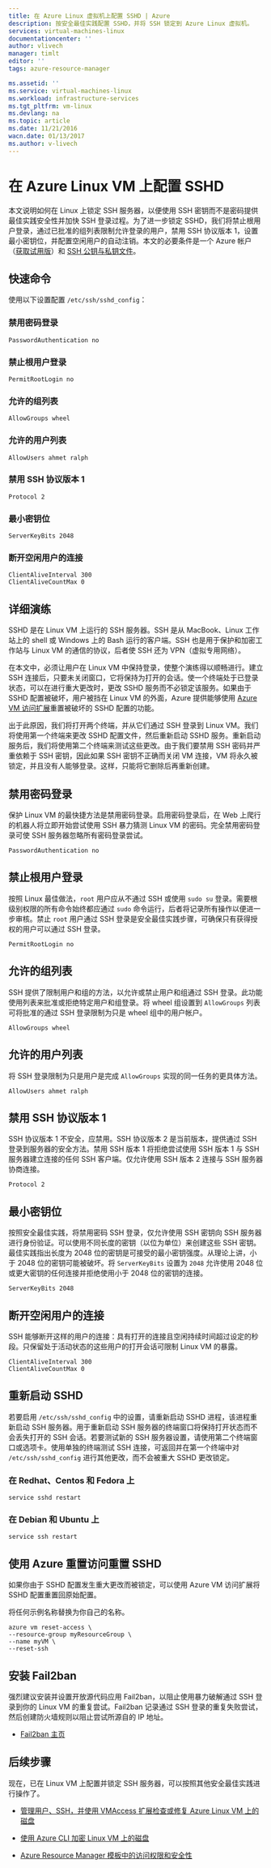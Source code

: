 ```yaml
---
title: 在 Azure Linux 虚拟机上配置 SSHD | Azure
description: 按安全最佳实践配置 SSHD，并将 SSH 锁定到 Azure Linux 虚拟机。
services: virtual-machines-linux
documentationcenter: ''
author: vlivech
manager: timlt
editor: ''
tags: azure-resource-manager

ms.assetid: ''
ms.service: virtual-machines-linux
ms.workload: infrastructure-services
ms.tgt_pltfrm: vm-linux
ms.devlang: na
ms.topic: article
ms.date: 11/21/2016
wacn.date: 01/13/2017
ms.author: v-livech
---
```


# 在 Azure Linux VM 上配置 SSHD

本文说明如何在 Linux 上锁定 SSH 服务器，以便使用 SSH 密钥而不是密码提供最佳实践安全性并加快 SSH 登录过程。为了进一步锁定 SSHD，我们将禁止根用户登录，通过已批准的组列表限制允许登录的用户，禁用 SSH 协议版本 1，设置最小密钥位，并配置空闲用户的自动注销。本文的必要条件是一个 Azure 帐户（[获取试用版](https://www.azure.cn/pricing/1rmb-trial/)）和 [SSH 公钥与私钥文件](mac-create-ssh-keys.md)。

## 快速命令

使用以下设置配置 `/etc/ssh/sshd_config`：

### 禁用密码登录

```
PasswordAuthentication no
```

### 禁止根用户登录

```
PermitRootLogin no
```

### 允许的组列表

```
AllowGroups wheel
```

### 允许的用户列表

```
AllowUsers ahmet ralph
```

### 禁用 SSH 协议版本 1

```
Protocol 2
```

### 最小密钥位

```
ServerKeyBits 2048
```

### 断开空闲用户的连接

```
ClientAliveInterval 300
ClientAliveCountMax 0
```

## 详细演练

SSHD 是在 Linux VM 上运行的 SSH 服务器。SSH 是从 MacBook、Linux 工作站上的 shell 或 Windows 上的 Bash 运行的客户端。SSH 也是用于保护和加密工作站与 Linux VM 的通信的协议，后者使 SSH 还为 VPN（虚拟专用网络）。

在本文中，必须让用户在 Linux VM 中保持登录，使整个演练得以顺畅进行。建立 SSH 连接后，只要未关闭窗口，它将保持为打开的会话。使一个终端处于已登录状态，可以在进行重大更改时，更改 SSHD 服务而不必锁定该服务。如果由于 SSHD 配置被破坏，用户被挡在 Linux VM 的外面，Azure 提供能够使用 [Azure VM 访问扩展](using-vmaccess-extension.md)重置被破坏的 SSHD 配置的功能。

出于此原因，我们将打开两个终端，并从它们通过 SSH 登录到 Linux VM。我们将使用第一个终端来更改 SSHD 配置文件，然后重新启动 SSHD 服务。重新启动服务后，我们将使用第二个终端来测试这些更改。由于我们要禁用 SSH 密码并严重依赖于 SSH 密钥，因此如果 SSH 密钥不正确而关闭 VM 连接，VM 将永久被锁定，并且没有人能够登录。这样，只能将它删除后再重新创建。

## 禁用密码登录

保护 Linux VM 的最快捷方法是禁用密码登录。启用密码登录后，在 Web 上爬行的机器人将立即开始尝试使用 SSH 暴力猜测 Linux VM 的密码。完全禁用密码登录可使 SSH 服务器忽略所有密码登录尝试。

```
PasswordAuthentication no
```

## 禁止根用户登录

按照 Linux 最佳做法，`root` 用户应从不通过 SSH 或使用 `sudo su` 登录。需要根级别权限的所有命令始终都应通过 `sudo` 命令运行，后者将记录所有操作以便进一步审核。禁止 `root` 用户通过 SSH 登录是安全最佳实践步骤，可确保只有获得授权的用户可以通过 SSH 登录。

```
PermitRootLogin no
```

## 允许的组列表

SSH 提供了限制用户和组的方法，以允许或禁止用户和组通过 SSH 登录。此功能使用列表来批准或拒绝特定用户和组登录。将 wheel 组设置到 `AllowGroups` 列表可将批准的通过 SSH 登录限制为只是 wheel 组中的用户帐户。

```
AllowGroups wheel
```

## 允许的用户列表

将 SSH 登录限制为只是用户是完成 `AllowGroups` 实现的同一任务的更具体方法。

```
AllowUsers ahmet ralph
```

## 禁用 SSH 协议版本 1

SSH 协议版本 1 不安全，应禁用。SSH 协议版本 2 是当前版本，提供通过 SSH 登录到服务器的安全方法。禁用 SSH 版本 1 将拒绝尝试使用 SSH 版本 1 与 SSH 服务器建立连接的任何 SSH 客户端。仅允许使用 SSH 版本 2 连接与 SSH 服务器协商连接。

```
Protocol 2
```

## 最小密钥位

按照安全最佳实践，将禁用密码 SSH 登录，仅允许使用 SSH 密钥向 SSH 服务器进行身份验证。可以使用不同长度的密钥（以位为单位）来创建这些 SSH 密钥。最佳实践指出长度为 2048 位的密钥是可接受的最小密钥强度。从理论上讲，小于 2048 位的密钥可能被破坏。将 `ServerKeyBits` 设置为 `2048` 允许使用 2048 位或更大密钥的任何连接并拒绝使用小于 2048 位的密钥的连接。

```
ServerKeyBits 2048
```

## 断开空闲用户的连接

SSH 能够断开这样的用户的连接：具有打开的连接且空闲持续时间超过设定的秒段。只保留处于活动状态的这些用户的打开会话可限制 Linux VM 的暴露。

```
ClientAliveInterval 300
ClientAliveCountMax 0
```

## 重新启动 SSHD

若要启用 `/etc/ssh/sshd_config` 中的设置，请重新启动 SSHD 进程，该进程重新启动 SSH 服务器。用于重新启动 SSH 服务器的终端窗口将保持打开状态而不会丢失打开的 SSH 会话。若要测试新的 SSH 服务器设置，请使用第二个终端窗口或选项卡。使用单独的终端测试 SSH 连接，可返回并在第一个终端中对 `/etc/ssh/sshd_config` 进行其他更改，而不会被重大 SSHD 更改锁定。

### 在 Redhat、Centos 和 Fedora 上

```
service sshd restart
```

### 在 Debian 和 Ubuntu 上

```
service ssh restart
```

## 使用 Azure 重置访问重置 SSHD

如果你由于 SSHD 配置发生重大更改而被锁定，可以使用 Azure VM 访问扩展将 SSHD 配置重置回原始配置。

将任何示例名称替换为你自己的名称。

```
azure vm reset-access \
--resource-group myResourceGroup \
--name myVM \
--reset-ssh
```

## 安装 Fail2ban

强烈建议安装并设置开放源代码应用 Fail2ban，以阻止使用暴力破解通过 SSH 登录到你的 Linux VM 的重复尝试。Fail2ban 记录通过 SSH 登录的重复失败尝试，然后创建防火墙规则以阻止尝试所源自的 IP 地址。

* [Fail2ban 主页](http://www.fail2ban.org/wiki/index.php/Main_Page)

## 后续步骤

现在，已在 Linux VM 上配置并锁定 SSH 服务器，可以按照其他安全最佳实践进行操作了。

* [管理用户、SSH，并使用 VMAccess 扩展检查或修复 Azure Linux VM 上的磁盘](using-vmaccess-extension.md)

* [使用 Azure CLI 加密 Linux VM 上的磁盘](encrypt-disks.md)

* [Azure Resource Manager 模板中的访问权限和安全性](dotnet-core-3-access-security.md)

<!---HONumber=Mooncake_0109_2017-->